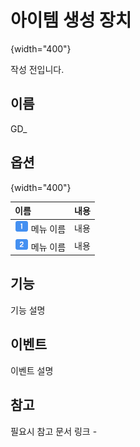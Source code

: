 # 아이템 생성 장치

![](){width="400"}

작성 전입니다.


## 이름

GD_


## 옵션

![](){width="400"}

| **이름**                                                  | **내용**  |
|:--------------------------------------------------------|:--------|
| ![guidenum_01.png](../../../media/image/guidenum_01.png) 메뉴 이름 | 내용      |
| ![guidenum_02.png](../../../media/image/guidenum_02.png) 메뉴 이름 | 내용      |


## 기능

기능 설명


## 이벤트

이벤트 설명


## 참고

필요시 참고 문서 링크
-[]()